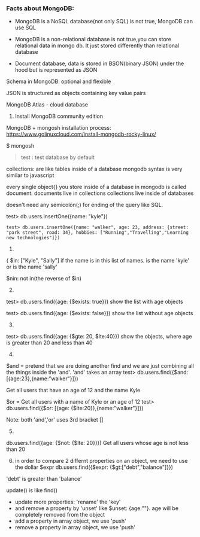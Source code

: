 ### Facts about MongoDB:

- MongoDB is a NoSQL database(not only SQL) is not true, MongoDB can use SQL

- MongoDB is a non-relational database is not true,you can store relational data in mongo db. It just stored differently than relational database
- Document database, data is stored in BSON(binary JSON) under the hood but is represented as JSON

Schema in MongoDB: optional and flexible

JSON is structured as objects containing key value pairs

MongoDB Atlas - cloud database
1. Install MongoDB community edition

MongoDB + mongosh installation process: https://www.golinuxcloud.com/install-mongodb-rocky-linux/


$ mongosh
>test : test database by default

collections: are like tables inside of a database
mongodb syntax is very similar to javascript

every single object{} you store inside of a database in mongodb is called document.
documents live in collections
collections live inside of databases

doesn't need any semicolon(;) for ending of the query like SQL.


test> db.users.insertOne({name: "kyle"})
```
test> db.users.insertOne({name: "walker", age: 23, address: {street: "park street", road: 34}, hobbies: ["Running","Travelling","Learning new technologies"]})
```
1.
{ $in: ["Kyle", "Sally"]
if the name is in this list of names. is the name 'kyle' or is the name 'sally'

$nin: not in(the reverse of $in)

2.
test> db.users.find({age: {$exists: true}})
show the list with age objects

test> db.users.find({age: {$exists: false}})
show the list without age objects

3.
test> db.users.find({age: {$gte: 20, $lte:40}})
show the objects, where age is greater than 20 and less than 40

4.
$and = pretend that we are doing another find and we are just combining all the things inside the 'and'. 'and' takes an array
test> db.users.find({$and: [{age:23},{name:"walker"}]})

Get all users that have an age of 12 and the name Kyle

$or = Get all users with a name of Kyle or an age of 12
test> db.users.find({$or: [{age: {$lte:20}},{name:"walker"}]})

Note: both 'and','or' uses 3rd bracket []

5.
db.users.find({age: {$not: {$lte: 20}}})
Get all users whose age is not less than 20

6. in order to compare 2 differnt properties on an object, we need to use the dollar $expr
db.users.find({$expr: {$gt:["debt","balance"]}})

'debt' is greater than 'balance'

update() is like find()

- update more properties: 'rename' the 'key' 
- and remove a property by 'unset' like $unset: {age:""}. age will be completely removed from the object
- add a property in array object, we use 'push'
- remove a property in array object, we use 'push'
